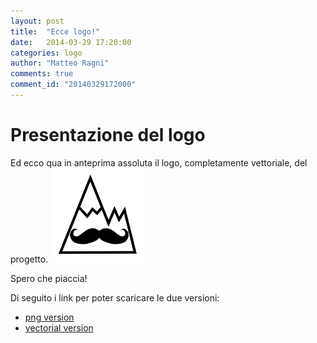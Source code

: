 ```yaml
---
layout: post
title:  "Ecce logo!"
date:   2014-03-29 17:20:00
categories: logo
author: "Matteo Ragni"
comments: true
comment_id: "20140329172000"
---
```


# Presentazione del logo

Ed ecco qua in anteprima assoluta il logo, completamente vettoriale, del progetto. 
<img src="/assets/avalanchemustache_logo.png" alt="Avalanche Mustache Logo" style="width: 30%" onclick="imageZoom(this, '30%')">

Spero che piaccia! 

Di seguito i link per poter scaricare le due versioni:

 * [png version][logo_png]
 * [vectorial version][logo_svg]
 
 [logo_png]: /assets/avalanchemustache_logo.png
 [logo_svg]: /assets/avalanchemustache_logoV.svg
 